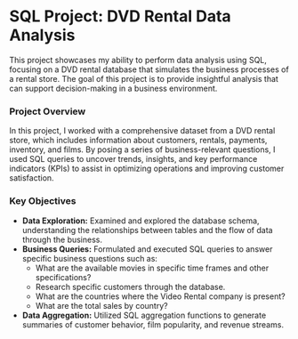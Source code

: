 # SQL Project: DVD Rental Data Analysis

This project showcases my ability to perform data analysis using SQL, focusing on a DVD rental database that simulates the business processes of a rental store. The goal of this project is to provide insightful analysis that can support decision-making in a business environment.

### Project Overview
In this project, I worked with a comprehensive dataset from a DVD rental store, which includes information about customers, rentals, payments, inventory, and films. By posing a series of business-relevant questions, I used SQL queries to uncover trends, insights, and key performance indicators (KPIs) to assist in optimizing operations and improving customer satisfaction.

### Key Objectives
- **Data Exploration:** Examined and explored the database schema, understanding the relationships between tables and the flow of data through the business.
- **Business Queries:** Formulated and executed SQL queries to answer specific business questions such as:
  - What are the available movies in specific time frames and other specifications?
  - Research specific customers through the database.
  - What are the countries where the Video Rental company is present?
  - What are the total sales by country?
- **Data Aggregation:** Utilized SQL aggregation functions to generate summaries of customer behavior, film popularity, and revenue streams.
